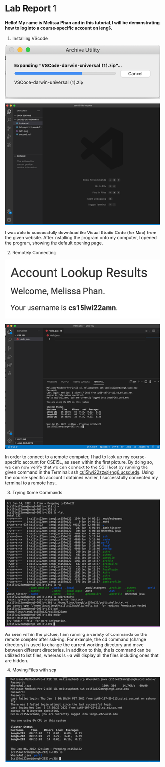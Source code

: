 # Lab Report 1
#### Hello! My name is Melissa Phan and in this tutorial, I will be demonstrating how to log into a course-specific account on ieng6.

1. Installing VScode

![Installing Visual Studio Code](https://github.com/memelissa/cse15l-lab-reports/blob/main/Installing.png)

![Opening Visual Studio Code](https://github.com/memelissa/cse15l-lab-reports/blob/main/OpeningPage.png)

 I was able to successfully download the Visual Studio Code (for Mac) from the given website. After installing the program onto my computer, I opened the program, showing the default opening page. 

2. Remotely Connecting

![Course-specific account for CSE15L](https://github.com/memelissa/cse15l-lab-reports/blob/main/CourseSpecificAcc.png)

![Connecting to Server](https://github.com/memelissa/cse15l-lab-reports/blob/main/RemoteConnecting.png)

In order to connect to a remote computer, I had to look up my course-specific account for CSE15L, as seen within the first picture. By doing so, we can now verify that we can connect to the SSH host by running the given command in the Terminal: ssh cs15lwi22zz@ieng6.ucsd.edu. Using the course-specific account I obtained earlier, I successfully connected my terminal to a remote host. 

3. Trying Some Commands

![Running Commands](https://github.com/memelissa/cse15l-lab-reports/blob/main/Commands.png)

As seen within the picture, I am running a variety of commands on the remote compter after ssh-ing. For example, the cd command (change directory) is used to change the current working directory and move between different directories. In addition to this, the ls command can be utilized to list files, whereas ls ~a will display all the files including ones that are hidden.

4. Moving Files with scp

![SCP](https://github.com/memelissa/cse15l-lab-reports/blob/main/scp.png)






